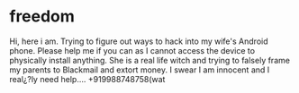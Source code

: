 # freedom
Hi, here i am. Trying to figure out ways to hack into my wife's Android phone. Please help me if you can as I cannot access the device to physically install anything. She is a real life witch and trying to falsely frame my parents to Blackmail and extort money. I swear I am innocent and I real¿?ly need help.... +919988748758(wat
